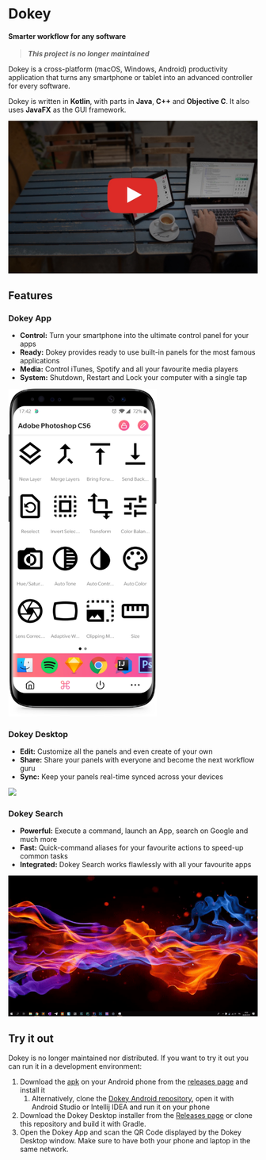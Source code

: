 # Dokey
#### Smarter workflow for any software

> **_This project is no longer maintained_**

Dokey is a cross-platform (macOS, Windows, Android) productivity application that
turns any smartphone or tablet into an advanced controller for every software.

Dokey is written in **Kotlin**, with parts in **Java**, **C++** and 
**Objective C**. It also uses **JavaFX** as the GUI framework.

[![Watch the video](art/cover.jpg)](https://www.youtube.com/watch?v=EQjjOt5CJX8)

## Features

### Dokey App
- **Control:** Turn your smartphone into the ultimate control panel for your apps
- **Ready:** Dokey provides ready to use built-in panels for the most famous applications
- **Media:** Control iTunes, Spotify and all your favourite media players
- **System:** Shutdown, Restart and Lock your computer with a single tap

<img src="art/phone.png" width="300"/>


### Dokey Desktop

- **Edit:** Customize all the panels and even create of your own
- **Share:** Share your panels with everyone and become the next workflow guru
- **Sync:** Keep your panels real-time synced across your devices

![](art/desktop.gif)


### Dokey Search
- **Powerful:** Execute a command, launch an App, search on Google and much more
- **Fast:** Quick-command aliases for your favourite actions to speed-up common tasks
- **Integrated:** Dokey Search works flawlessly with all your favourite apps

![](art/search.gif)


## Try it out
Dokey is no longer maintained nor distributed. If you want to try it out you can run it in a development environment:

1. Download the [apk](https://github.com/arabello/dokey-android/releases/download/v0.2.0-beta/dokey-v0.2.0-beta.apk) on 
your Android phone from the [releases page](https://github.com/arabello/dokey-android/releases) and install it
    1. Alternatively, clone the [Dokey Android repository](https://github.com/arabello/dokey-android), open it with Android Studio or Intellij IDEA and run it on your phone
2. Download the Dokey Desktop installer from the [Releases page](https://github.com/federico-terzi/dokey-desktop/releases) or clone this repository and build it with Gradle.
3. Open the Dokey App and scan the QR Code displayed by the Dokey Desktop window. Make sure to have both your phone and laptop
in the same network.